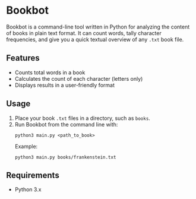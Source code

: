 # Bookbot

Bookbot is a command-line tool written in Python for analyzing the content of books in plain text format. It can count words, tally character frequencies, and give you a quick textual overview of any `.txt` book file.

## Features

- Counts total words in a book
- Calculates the count of each character (letters only)
- Displays results in a user-friendly format

## Usage

1. Place your book `.txt` files in a directory, such as `books`.
2. Run Bookbot from the command line with:
    ```
    python3 main.py <path_to_book>
    ```
    Example:
    ```
    python3 main.py books/frankenstein.txt
    ```

## Requirements

- Python 3.x
